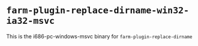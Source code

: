 # `farm-plugin-replace-dirname-win32-ia32-msvc`

This is the i686-pc-windows-msvc binary for `farm-plugin-replace-dirname`
